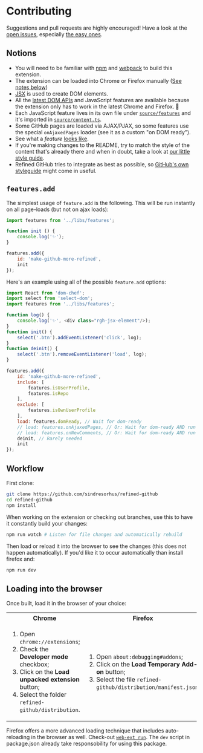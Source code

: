 # Contributing

Suggestions and pull requests are highly encouraged! Have a look at the [open issues](https://github.com/sindresorhus/refined-github/issues?q=is%3Aissue+is%3Aopen+label%3A%22help+wanted%22+sort%3Areactions-%2B1-desc), especially [the easy ones](https://github.com/sindresorhus/refined-github/issues?q=is%3Aissue+is%3Aopen+label%3A%22good+first+issue%22+sort%3Areactions-%2B1-desc).

## Notions

- You will need to be familiar with [npm](https://docs.npmjs.com/getting-started/) and [webpack](https://web-design-weekly.com/2014/09/24/diving-webpack/) to build this extension.
- The extension can be loaded into Chrome or Firefox manually ([See notes below](#loading-into-the-browser))
- [JSX](https://reactjs.org/docs/introducing-jsx.html) is used to create DOM elements.
- All the [latest DOM APIs](https://github.com/WebReflection/dom4#features) and JavaScript features are available because the extension only has to work in the latest Chrome and Firefox. 🎉
- Each JavaScript feature lives in its own file under [`source/features`](https://github.com/sindresorhus/refined-github/tree/master/source/features) and it's imported in [`source/content.ts`](https://github.com/sindresorhus/refined-github/blob/master/source/content.ts).
- Some GitHub pages are loaded via AJAX/PJAX, so some features use the special `onAjaxedPages` loader (see it as a custom "on DOM ready").
- See what a _feature_ [looks like](https://github.com/sindresorhus/refined-github/blob/master/source/features/user-profile-follower-badge.tsx).
- If you're making changes to the README, try to match the style of the content that's already there and when in doubt, take a look at [our little style guide](https://github.com/sindresorhus/refined-github/issues/1139).
- Refined GitHub tries to integrate as best as possible, so [GitHub's own styleguide](https://styleguide.github.com/primer/) might come in useful.

## `features.add`

The simplest usage of `feature.add` is the following. This will be run instantly on all page-loads (but not on ajax loads):

```js
import features from '../libs/features';

function init () {
	console.log('✨');
}

features.add({
	id: 'make-github-more-refined',
	init
});
```

Here's an example using all of the possible `feature.add` options:


```js
import React from 'dom-chef';
import select from 'select-dom';
import features from '../libs/features';

function log() {
	console.log('✨', <div class="rgh-jsx-element"/>);
}
function init() {
	select('.btn').addEventListener('click', log);
}
function deinit() {
	select('.btn').removeEventListener('load', log);
}

features.add({
	id: 'make-github-more-refined',
	include: [
		features.isUserProfile,
		features.isRepo
	],
	exclude: [
		features.isOwnUserProfile
	],
	load: features.domReady, // Wait for dom-ready
	// load: features.onAjaxedPages, // Or: Wait for dom-ready AND run on all ajaxed loads
	// load: features.onNewComments, // Or: Wait for dom-ready AND run on all ajaxed loads AND watch for new comments
	deinit, // Rarely needed
	init
});
```


## Workflow

First clone:

```sh
git clone https://github.com/sindresorhus/refined-github
cd refined-github
npm install
```

When working on the extension or checking out branches, use this to have it constantly build your changes:

```sh
npm run watch # Listen for file changes and automatically rebuild
```

Then load or reload it into the browser to see the changes (this does not happen automatically). If you'd like
it to occur automatically than install firefox and:

```sh
npm run dev
```

## Loading into the browser

Once built, load it in the browser of your choice:

<table>
	<tr>
		<th>Chrome</th>
		<th>Firefox</th>
	</tr>
	<tr>
		<td width="50%">
			<ol>
				<li>Open <code>chrome://extensions</code>;
				<li>Check the <strong>Developer mode</strong> checkbox;
				<li>Click on the <strong>Load unpacked extension</strong> button;
				<li>Select the folder <code>refined-github/distribution</code>.
			</ol>
		</td>
		<td width="50%">
			<ol>
				<li>Open <code>about:debugging#addons</code>;
				<li>Click on the <strong>Load Temporary Add-on</strong> button;
				<li>Select the file <code>refined-github/distribution/manifest.json</code>.
			</ol>
		</td>
	</tr>
</table>

Firefox offers a more advanced loading technique that includes auto-reloading in the browser as well. Check-out [`web-ext run`](https://developer.mozilla.org/en-US/Add-ons/WebExtensions/web-ext_command_reference#web-ext_run). The `dev` script in package.json already take responsobility for
using this package.
